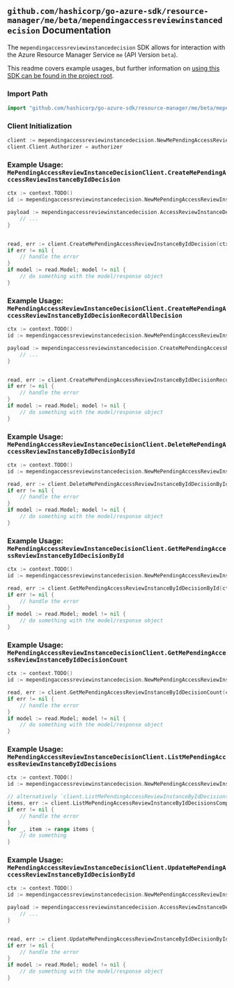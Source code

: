 
## `github.com/hashicorp/go-azure-sdk/resource-manager/me/beta/mependingaccessreviewinstancedecision` Documentation

The `mependingaccessreviewinstancedecision` SDK allows for interaction with the Azure Resource Manager Service `me` (API Version `beta`).

This readme covers example usages, but further information on [using this SDK can be found in the project root](https://github.com/hashicorp/go-azure-sdk/tree/main/docs).

### Import Path

```go
import "github.com/hashicorp/go-azure-sdk/resource-manager/me/beta/mependingaccessreviewinstancedecision"
```


### Client Initialization

```go
client := mependingaccessreviewinstancedecision.NewMePendingAccessReviewInstanceDecisionClientWithBaseURI("https://management.azure.com")
client.Client.Authorizer = authorizer
```


### Example Usage: `MePendingAccessReviewInstanceDecisionClient.CreateMePendingAccessReviewInstanceByIdDecision`

```go
ctx := context.TODO()
id := mependingaccessreviewinstancedecision.NewMePendingAccessReviewInstanceID("accessReviewInstanceIdValue")

payload := mependingaccessreviewinstancedecision.AccessReviewInstanceDecisionItem{
	// ...
}


read, err := client.CreateMePendingAccessReviewInstanceByIdDecision(ctx, id, payload)
if err != nil {
	// handle the error
}
if model := read.Model; model != nil {
	// do something with the model/response object
}
```


### Example Usage: `MePendingAccessReviewInstanceDecisionClient.CreateMePendingAccessReviewInstanceByIdDecisionRecordAllDecision`

```go
ctx := context.TODO()
id := mependingaccessreviewinstancedecision.NewMePendingAccessReviewInstanceID("accessReviewInstanceIdValue")

payload := mependingaccessreviewinstancedecision.CreateMePendingAccessReviewInstanceByIdDecisionRecordAllDecisionRequest{
	// ...
}


read, err := client.CreateMePendingAccessReviewInstanceByIdDecisionRecordAllDecision(ctx, id, payload)
if err != nil {
	// handle the error
}
if model := read.Model; model != nil {
	// do something with the model/response object
}
```


### Example Usage: `MePendingAccessReviewInstanceDecisionClient.DeleteMePendingAccessReviewInstanceByIdDecisionById`

```go
ctx := context.TODO()
id := mependingaccessreviewinstancedecision.NewMePendingAccessReviewInstanceDecisionID("accessReviewInstanceIdValue", "accessReviewInstanceDecisionItemIdValue")

read, err := client.DeleteMePendingAccessReviewInstanceByIdDecisionById(ctx, id)
if err != nil {
	// handle the error
}
if model := read.Model; model != nil {
	// do something with the model/response object
}
```


### Example Usage: `MePendingAccessReviewInstanceDecisionClient.GetMePendingAccessReviewInstanceByIdDecisionById`

```go
ctx := context.TODO()
id := mependingaccessreviewinstancedecision.NewMePendingAccessReviewInstanceDecisionID("accessReviewInstanceIdValue", "accessReviewInstanceDecisionItemIdValue")

read, err := client.GetMePendingAccessReviewInstanceByIdDecisionById(ctx, id)
if err != nil {
	// handle the error
}
if model := read.Model; model != nil {
	// do something with the model/response object
}
```


### Example Usage: `MePendingAccessReviewInstanceDecisionClient.GetMePendingAccessReviewInstanceByIdDecisionCount`

```go
ctx := context.TODO()
id := mependingaccessreviewinstancedecision.NewMePendingAccessReviewInstanceID("accessReviewInstanceIdValue")

read, err := client.GetMePendingAccessReviewInstanceByIdDecisionCount(ctx, id)
if err != nil {
	// handle the error
}
if model := read.Model; model != nil {
	// do something with the model/response object
}
```


### Example Usage: `MePendingAccessReviewInstanceDecisionClient.ListMePendingAccessReviewInstanceByIdDecisions`

```go
ctx := context.TODO()
id := mependingaccessreviewinstancedecision.NewMePendingAccessReviewInstanceID("accessReviewInstanceIdValue")

// alternatively `client.ListMePendingAccessReviewInstanceByIdDecisions(ctx, id)` can be used to do batched pagination
items, err := client.ListMePendingAccessReviewInstanceByIdDecisionsComplete(ctx, id)
if err != nil {
	// handle the error
}
for _, item := range items {
	// do something
}
```


### Example Usage: `MePendingAccessReviewInstanceDecisionClient.UpdateMePendingAccessReviewInstanceByIdDecisionById`

```go
ctx := context.TODO()
id := mependingaccessreviewinstancedecision.NewMePendingAccessReviewInstanceDecisionID("accessReviewInstanceIdValue", "accessReviewInstanceDecisionItemIdValue")

payload := mependingaccessreviewinstancedecision.AccessReviewInstanceDecisionItem{
	// ...
}


read, err := client.UpdateMePendingAccessReviewInstanceByIdDecisionById(ctx, id, payload)
if err != nil {
	// handle the error
}
if model := read.Model; model != nil {
	// do something with the model/response object
}
```
